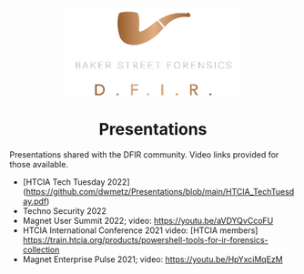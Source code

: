 <div align="center">
 <img style="padding:0;vertical-align:bottom;" height="158" width="311" src="BSF.png"/>
 <p>
  <h1>
   Presentations
  </h1>
 </p>

</div>

Presentations shared with the DFIR community. 
Video links provided for those available.

- [HTCIA Tech Tuesday 2022] (https://github.com/dwmetz/Presentations/blob/main/HTCIA_TechTuesday.pdf)
- Techno Security 2022
- Magnet User Summit 2022; video: https://youtu.be/aVDYQvCcoFU
- HTCIA International Conference 2021 video: [HTCIA members] https://train.htcia.org/products/powershell-tools-for-ir-forensics-collection
- Magnet Enterprise Pulse 2021; video: https://youtu.be/HpYxciMqEzM
